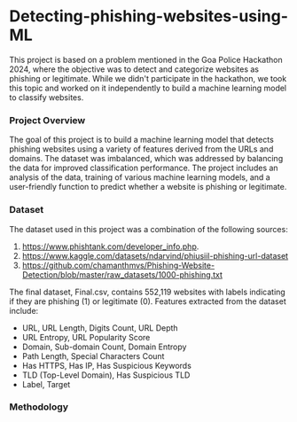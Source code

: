 # Detecting-phishing-websites-using-ML

This project is based on a problem mentioned in the Goa Police Hackathon 2024, where the objective was to detect and categorize websites as phishing or legitimate. While we didn't participate in the hackathon, we took this topic and worked on it independently to build a machine learning model to classify websites.

### Project Overview

The goal of this project is to build a machine learning model that detects phishing websites using a variety of features derived from the URLs and domains. The dataset was imbalanced, which was addressed by balancing the data for improved classification performance. The project includes an analysis of the data, training of various machine learning models, and a user-friendly function to predict whether a website is phishing or legitimate.

### Dataset

The dataset used in this project was a combination of the following sources:
1. https://www.phishtank.com/developer_info.php.
2. https://www.kaggle.com/datasets/ndarvind/phiusiil-phishing-url-dataset
3. https://github.com/chamanthmvs/Phishing-Website-Detection/blob/master/raw_datasets/1000-phishing.txt

The final dataset, Final.csv, contains 552,119 websites with labels indicating if they are phishing (1) or legitimate (0). Features extracted from the dataset include:
- URL, URL Length, Digits Count, URL Depth
- URL Entropy, URL Popularity Score
- Domain, Sub-domain Count, Domain Entropy
- Path Length, Special Characters Count
- Has HTTPS, Has IP, Has Suspicious Keywords
- TLD (Top-Level Domain), Has Suspicious TLD
- Label, Target

### Methodology

